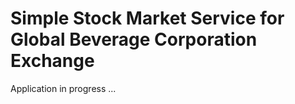 Simple Stock Market Service for Global Beverage Corporation Exchange
===

Application in progress ...




